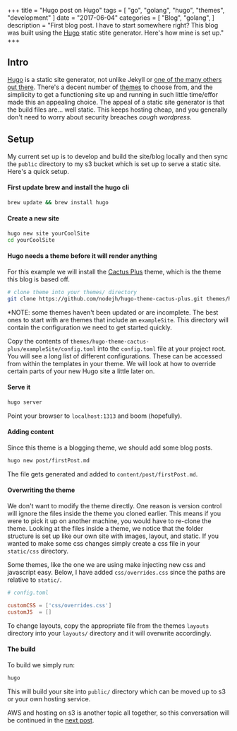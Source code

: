 +++
title = "Hugo post on Hugo"
tags = [
    "go",
    "golang",
    "hugo",
    "themes",
    "development"
]
date = "2017-06-04"
categories = [
    "Blog",
    "golang",
]
description = "First blog post. I have to start somewhere right? This blog was built using the [Hugo](http://gohugo.io) static stite generator. Here's how mine is set up."
+++

## Intro
[Hugo](https://gohugo.io) is a static site generator, not unlike Jekyll or [one of the many others out there](https://www.staticgen.com/). There's a decent number of [themes](https://themes.gohugo.io/) to choose from, and the simplicity to get a functioning site up and running in such little time/effor made this an appealing choice. The appeal of a static site generator is that the build files are... well static. This keeps hosting cheap, and you generally don't need to worry about security breaches *cough wordpress*. 
## Setup
My current set up is to develop and build the site/blog locally and then sync the `public` directory to my s3 bucket which is set up to serve a static site. Here's a quick setup.

#### First update brew and install the hugo cli
```bash
brew update && brew install hugo
```
#### Create a new site
```bash
hugo new site yourCoolSite
cd yourCoolSite
```
#### Hugo needs a theme before it will render anything
For this example we will install the [Cactus Plus](https://themes.gohugo.io/hugo-theme-cactus-plus/) theme, which is the theme this blog is based off.
```bash
# clone theme into your themes/ directory
git clone https://github.com/nodejh/hugo-theme-cactus-plus.git themes/hugo-theme-cactus-plus
```

*NOTE: some themes haven't been updated or are incomplete. The best ones to start with are themes that include an `exampleSite`. This directory will contain the configuration we need to get started quickly.

Copy the contents of `themes/hugo-theme-cactus-plus/exampleSite/config.toml` into the `config.toml` file at your project root. You will see a long list of different configurations. These can be accessed from within the templates in your theme. We will look at how to override certain parts of your new Hugo site a little later on.

#### Serve it
```bash
hugo server
```
Point your browser to `localhost:1313` and boom (hopefully).

#### Adding content
Since this theme is a blogging theme, we should add some blog posts.
```bash
hugo new post/firstPost.md
```
The file gets generated and added to `content/post/firstPost.md`.

#### Overwriting the theme
We don't want to modify the theme directly. One reason is version control will ignore the files inside the theme you cloned earlier. This means if you were to pick it up on another machine, you would have to re-clone the theme. Looking at the files inside a theme, we notice that the folder structure is set up like our own site with images, layout, and static. If you wanted to make some css changes simply create a css file in your `static/css` directory.

Some themes, like the one we are using make injecting new css and javascript easy. Below, I have added `css/overrides.css` since the paths are relative to `static/`.
```toml
# config.toml

customCSS = ['css/overrides.css']
customJS  = []
```

To change layouts, copy the appropriate file from the themes `layouts` directory into your `layouts/` directory and it will overwrite accordingly.

#### The build
To build we simply run:
```bash
hugo
```
This will build your site into `public/` directory which can be moved up to s3 or your own hosting service.

AWS and hosting on s3 is another topic all together, so this conversation will be continued in the [next post](https://evanklemen/blog/s3hosting).